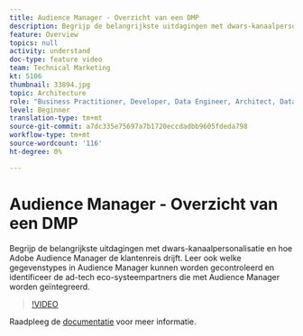 ```yaml
---
title: Audience Manager - Overzicht van een DMP
description: Begrijp de belangrijkste uitdagingen met dwars-kanaalpersonalisatie en hoe Adobe Audience Manager de klantenreis drijft. Leer ook welke gegevenstypes in Audience Manager kunnen worden gecontroleerd en identificeer de ad-tech eco-systeempartners die met Audience Manager worden geïntegreerd.
feature: Overview
topics: null
activity: understand
doc-type: feature video
team: Technical Marketing
kt: 5106
thumbnail: 33894.jpg
topic: Architecture
role: "Business Practitioner, Developer, Data Engineer, Architect, Data Architect, Administrator, Leader"
level: Beginner
translation-type: tm+mt
source-git-commit: a7dc335e75697a7b1720eccdadbb9605fdeda798
workflow-type: tm+mt
source-wordcount: '116'
ht-degree: 0%

---
```



# Audience Manager - Overzicht van een DMP

Begrijp de belangrijkste uitdagingen met dwars-kanaalpersonalisatie en hoe Adobe Audience Manager de klantenreis drijft. Leer ook welke gegevenstypes in Audience Manager kunnen worden gecontroleerd en identificeer de ad-tech eco-systeempartners die met Audience Manager worden geïntegreerd.

>[!VIDEO](https://video.tv.adobe.com/v/33894/?quality=12)

Raadpleeg de [documentatie](https://docs.adobe.com/content/help/en/audience-manager/user-guide/overview/aam-overview.html) voor meer informatie.
